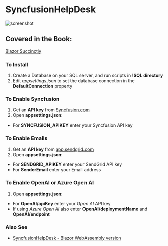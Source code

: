 # SyncfusionHelpDesk

![screenshot](https://github.com/user-attachments/assets/1af12cac-da3a-4f9d-8298-dfe0a2d9d9ea)

## Covered in the Book:
[Blazor Succinctly](https://www.syncfusion.com/ebooks/blazor-succinctly)

### To Install

1) Create a Database on your SQL server, and run scripts in **!SQL directory**
2) Edit *appsettings.json* to set the database connection in the **DefaultConnection** property

### To Enable Syncfusion

1) Get an **API key** from [Syncfusion.com](https://support.syncfusion.com/kb/article/9795/how-to-get-community-license-and-install-it)
2) Open **appsettings.json**: 
- For **SYNCFUSION_APIKEY** enter your Syncfusion API key

### To Enable Emails

1) Get an **API key** from [app.sendgrid.com](https://app.sendgrid.com)
2) Open **appsettings.json**: 
- For **SENDGRID_APIKEY** enter your SendGrid API key 
- For **SenderEmail** enter your Email address 

### To Enable OpenAI or Azure Open AI

1) Open **appsettings.json**: 
- For **OpenAI/apiKey** enter your *Open AI* API key
- If using *Azure Open AI* also enter **OpenAI/deploymentName** and **OpenAI/endpoint**

### Also See
* [SyncfusionHelpDesk - Blazor WebAssembly version](https://github.com/ADefWebserver/SyncfusionHelpDeskClient)
